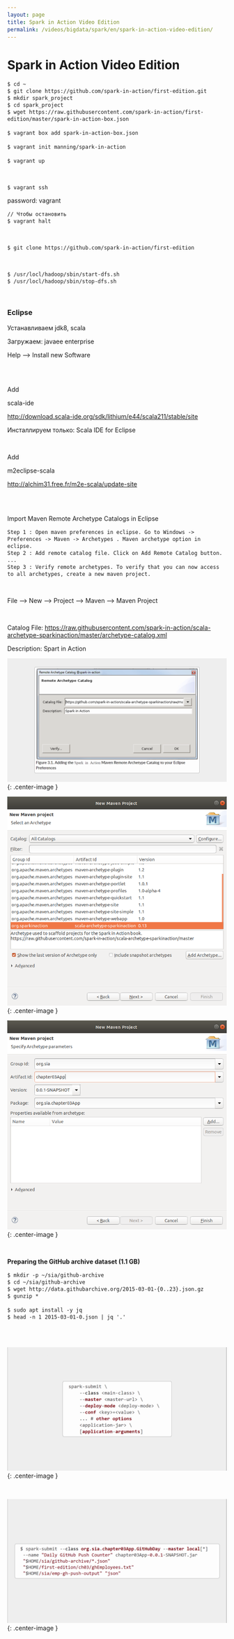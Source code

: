 ```yaml
---
layout: page
title: Spark in Action Video Edition
permalink: /videos/bigdata/spark/en/spark-in-action-video-edition/
---
```


# Spark in Action Video Edition

    $ cd ~
    $ git clone https://github.com/spark-in-action/first-edition.git
    $ mkdir spark_project
    $ cd spark_project
    $ wget https://raw.githubusercontent.com/spark-in-action/first-edition/master/spark-in-action-box.json

    $ vagrant box add spark-in-action-box.json

    $ vagrant init manning/spark-in-action

    $ vagrant up

<br/>

    $ vagrant ssh

password: vagrant

    // Чтобы остановить
    $ vagrant halt

<br/>

    $ git clone https://github.com/spark-in-action/first-edition

<br/>

    $ /usr/locl/hadoop/sbin/start-dfs.sh
    $ /usr/locl/hadoop/sbin/stop-dfs.sh

<br/>

### Eclipse

Устанавливаем jdk8, scala

Загружаем: javaee enterprise

Help --> Install new Software

<br/>
<br/>

Add

scala-ide

http://download.scala-ide.org/sdk/lithium/e44/scala211/stable/site

Инсталлируем только: Scala IDE for Eclipse

<br/>

Add

m2eclipse-scala

http://alchim31.free.fr/m2e-scala/update-site

<br/>
<br/>

Import Maven Remote Archetype Catalogs in Eclipse

    Step 1 : Open maven preferences in eclipse. Go to Windows -> Preferences -> Maven -> Archetypes . Maven archetype option in eclipse.
    Step 2 : Add remote catalog file. Click on Add Remote Catalog button. ...
    Step 3 : Verify remote archetypes. To verify that you can now access to all archetypes, create a new maven project.

<br/>

File --> New --> Project --> Maven --> Maven Project

<br/>

Catalog File: https://raw.githubusercontent.com/spark-in-action/scala-archetype-sparkinaction/master/archetype-catalog.xml

Description: Spart in Action

![Spark in Action Video Edition](/img/videos/ds/bigdata/spark/en/spark-in-action-video-edition/spark-in-action-video-edition-01.png 'Spark in Action Video Edition'){: .center-image }

![Spark in Action Video Edition](/img/videos/ds/bigdata/spark/en/spark-in-action-video-edition/spark-in-action-video-edition-02.png 'Spark in Action Video Edition'){: .center-image }

![Spark in Action Video Edition](/img/videos/ds/bigdata/spark/en/spark-in-action-video-edition/spark-in-action-video-edition-03.png 'Spark in Action Video Edition'){: .center-image }

<br/>

**Preparing the GitHub archive dataset (1.1 GB)**

    $ mkdir -p ~/sia/github-archive
    $ cd ~/sia/github-archive
    $ wget http://data.githubarchive.org/2015-03-01-{0..23}.json.gz
    $ gunzip *

    $ sudo apt install -y jq
    $ head -n 1 2015-03-01-0.json | jq '.'

<br/><br/>

![Spark in Action Video Edition](/img/videos/ds/bigdata/spark/en/spark-in-action-video-edition/spark-in-action-video-edition-04.png 'Spark in Action Video Edition'){: .center-image }

<br/>

![Spark in Action Video Edition](/img/videos/ds/bigdata/spark/en/spark-in-action-video-edition/spark-in-action-video-edition-05.png 'Spark in Action Video Edition'){: .center-image }
